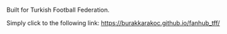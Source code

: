 Built for Turkish Football Federation.

Simply click to the following link:  https://burakkarakoc.github.io/fanhub_tff/
